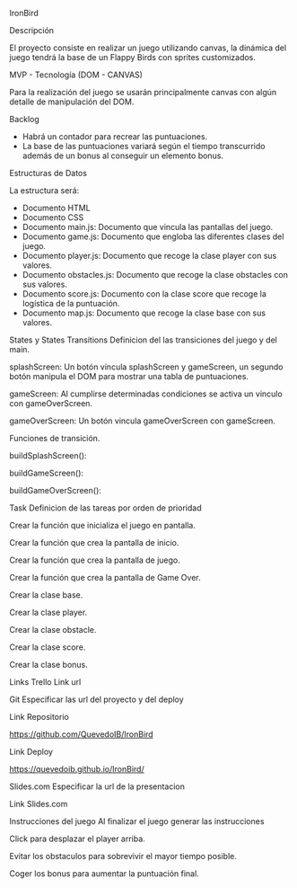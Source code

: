 IronBird

Descripción

El proyecto consiste en realizar un juego utilizando canvas, la dinámica del juego tendrá la base de un Flappy Birds con sprites customizados.

MVP - Tecnología (DOM - CANVAS)

Para la realización del juego se usarán principalmente canvas con algún detalle de manipulación del DOM.

Backlog

- Habrá un contador para recrear las puntuaciones.
- La base de las puntuaciones variará según el tiempo transcurrido además de un bonus al conseguir un elemento bonus.

Estructuras de Datos

La estructura será:

- Documento HTML
- Documento CSS
- Documento main.js: Documento que vincula las pantallas del juego.
- Documento game.js: Documento que engloba las diferentes clases del juego.
- Documento player.js: Documento que recoge la clase player con sus valores.
- Documento obstacles.js: Documento que recoge la clase obstacles con sus valores.
- Documento score.js: Documento con la clase score que recoge la logística de la puntuación.
- Documento map.js: Documento que recoge la clase base con sus valores.

States y States Transitions
Definicion del las transiciones del juego y del main.

splashScreen: Un botón vincula splashScreen y gameScreen, un segundo botón manipula el DOM para mostrar una tabla de puntuaciones.

gameScreen: Al cumplirse determinadas condiciones se activa un vinculo con gameOverScreen.

gameOverScreen: Un botón vincula gameOverScreen con gameScreen.

Funciones de transición.

buildSplashScreen():

buildGameScreen():

buildGameOverScreen():

Task
Definicion de las tareas por orden de prioridad

Crear la función que inicializa el juego en pantalla.

Crear la función que crea la pantalla de inicio.

Crear la función que crea la pantalla de juego.

Crear la función que crea la pantalla de Game Over.

Crear la clase base.

Crear la clase player.

Crear la clase obstacle.

Crear la clase score.

Crear la clase bonus.

Links
Trello
Link url

Git
Especificar las url del proyecto y del deploy

Link Repositorio

https://github.com/QuevedoIB/IronBird

Link Deploy

https://quevedoib.github.io/IronBird/

Slides.com
Especificar la url de la presentacion

Link Slides.com

Instrucciones del juego
Al finalizar el juego generar las instrucciones

Click para desplazar el player arriba.

Evitar los obstaculos para sobrevivir el mayor tiempo posible.

Coger los bonus para aumentar la puntuación final.
